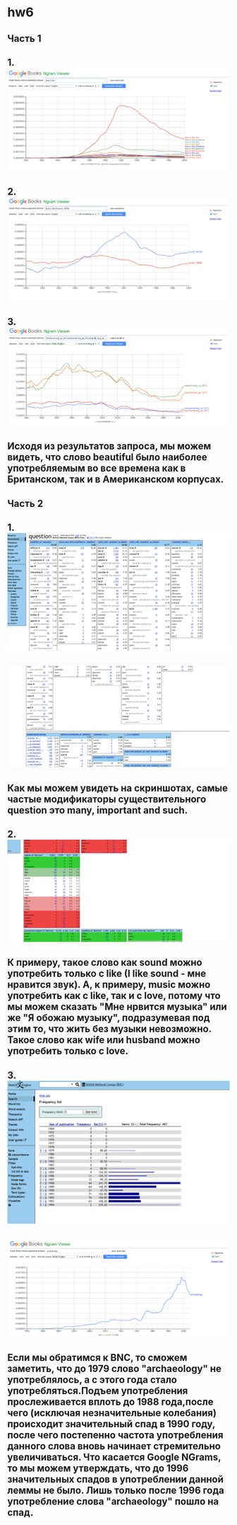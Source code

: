 # hw6
## Часть 1
## 1. ![](https://github.com/alexandrapikalova/hw6/blob/master/1%D1%86%D0%B3.PNG)
## 2. ![](https://github.com/alexandrapikalova/hw6/blob/master/2%D1%86%D0%B3.PNG)
## 3. ![](https://github.com/alexandrapikalova/hw6/blob/master/3%D1%86%D0%B3.PNG)
## Исходя из результатов запроса, мы можем видеть, что слово beautiful было наиболее употребляемым во все времена как в Британском, так и в Американском корпусах.
## Часть 2
## 1. ![](https://github.com/alexandrapikalova/hw6/blob/master/4%D1%86%D0%B3.PNG)
## ![](https://github.com/alexandrapikalova/hw6/blob/master/5%D1%86%D0%B3.PNG)
## Как мы можем увидеть на скриншотах, самые частые модификаторы существительного question это many, important and such.
## 2. ![](https://github.com/alexandrapikalova/hw6/blob/master/6%D1%86%D0%B3.PNG)
## К примеру, такое слово как sound можно употребить только с like (I like sound - мне нравится звук). А, к примеру, music можно употребить как с like, так и с love, потому что мы можем сказать "Мне нрвится музыка" или же "Я обожаю музыку", подразумевая под этим то, что жить без музыки невозможно. Такое слово как wife или husband можно употребить только с love. 
## 3. ![](https://github.com/alexandrapikalova/hw6/blob/master/7%D1%86%D0%B3.PNG)
## ![](https://github.com/alexandrapikalova/hw6/blob/master/8%D1%86%D0%B3.PNG)
## Если мы обратимся к BNC, то сможем заметить, что до 1979 слово "archaeology" не употреблялось, а с этого года стало употребляться.Подъем употребления прослеживается вплоть до 1988 года,после чего (исключая незначительные колебания) происходит значительный спад в 1990 году, после чего постепенно частота употребления данного слова вновь начинает стремительно увеличиваться. Что касается Google NGrams, то мы можем утверждать, что до 1996 значительных спадов в употреблении данной леммы не было. Лишь только после 1996 года употребление слова "archaeology" пошло на спад. 

